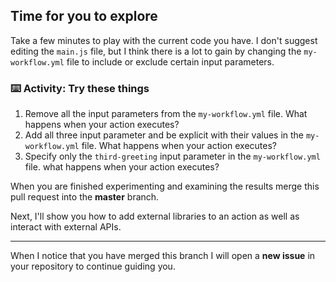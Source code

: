 ##  Time for you to explore

Take a few minutes to play with the current code you have.  I don't suggest editing the `main.js` file, but I think there is a lot to gain by changing the `my-workflow.yml` file to include or exclude certain input parameters. 

### :keyboard: Activity: Try these things

1. Remove all the input parameters from the `my-workflow.yml` file.  What happens when your action executes?
2. Add all three input parameter and be explicit with their values in the `my-workflow.yml` file.  What happens when your action executes?
3. Specify only the `third-greeting` input parameter in the `my-workflow.yml` file.  what happens when your action executes?

When you are finished experimenting and examining the results merge this pull request into the **master** branch.  

Next, I'll show you how to add external libraries to an action as well as interact with external APIs.

---

When I notice that you have merged this branch I will open a **new issue** in your repository to continue guiding you. 
